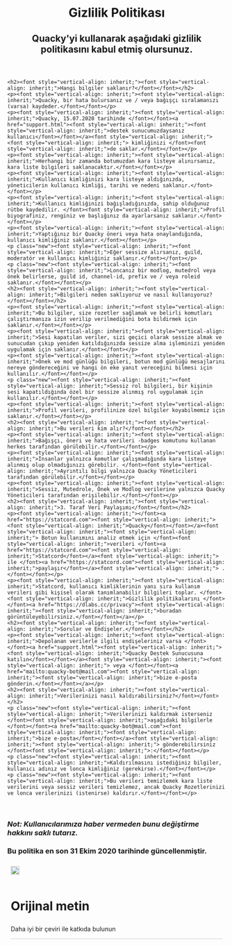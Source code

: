 <body><header>
    <h1><font style="vertical-align: inherit;"><font style="vertical-align: inherit;">Gizlilik Politikası</font></font></h1>
    <h2 class="centertext h3"><font style="vertical-align: inherit;"><font style="vertical-align: inherit;">Quacky'yi kullanarak aşağıdaki gizlilik politikasını kabul etmiş olursunuz.</font></font></h2>
  </header>
  
    <h2><font style="vertical-align: inherit;"><font style="vertical-align: inherit;">Hangi bilgiler saklanır?</font></font></h2>
    <p><font style="vertical-align: inherit;"><font style="vertical-align: inherit;">Quacky, bir hata bulursanız ve / veya bağışçı sıralamanızı (varsa) kaydeder.</font></font></p>
    <p><font style="vertical-align: inherit;"><font style="vertical-align: inherit;">Quacky, 15.07.2020 tarihinde </font></font><a href="support.html"><font style="vertical-align: inherit;"><font style="vertical-align: inherit;">destek sunucumuzdaysanız kullanıcı</font></font></a><font style="vertical-align: inherit;"><font style="vertical-align: inherit;"> kimliğinizi </font><font style="vertical-align: inherit;">de saklar.</font></font></p>
    <p><font style="vertical-align: inherit;"><font style="vertical-align: inherit;">Herhangi bir zamanda botumuzdan kara listeye alınırsanız, kara liste bilgileri saklanacaktır.</font></font></p>
    <p><font style="vertical-align: inherit;"><font style="vertical-align: inherit;">Kullanıcı kimliğinizi kara listeye aldığınızda, yöneticilerin kullanıcı kimliği, tarihi ve nedeni saklanır.</font></font></p>
    <p><font style="vertical-align: inherit;"><font style="vertical-align: inherit;">Kullanıcı kimliğinizi bağışladığınızda, sahip olduğunuz rütbe kaydedilir. </font><font style="vertical-align: inherit;">Profil biyografiniz, renginiz ve başlığınız da ayarlarsanız saklanır.</font></font></p>
    <p><font style="vertical-align: inherit;"><font style="vertical-align: inherit;">Yaptığınız bir Quacky öneri veya hata onaylandığında, kullanıcı kimliğiniz saklanır.</font></font></p>
    <p class="new"><font style="vertical-align: inherit;"><font style="vertical-align: inherit;">Eğer sessize alırsanız, guild, moderatör ve kullanıcı kimliğiniz saklanır.</font></font></p>
    <p class="new"><font style="vertical-align: inherit;"><font style="vertical-align: inherit;">Loncanız bir modlog, mutedrol veya önek belirlerse, guild id, channel-id, prefix ve / veya roleid saklanır.</font></font></p>
    <h2><font style="vertical-align: inherit;"><font style="vertical-align: inherit;">Bilgileri neden saklıyoruz ve nasıl kullanıyoruz?</font></font></h2>
    <p><font style="vertical-align: inherit;"><font style="vertical-align: inherit;">Bu bilgiler, size rozetler sağlamak ve belirli komutları çalıştırmanıza izin verilip verilmediğini bota bildirmek için saklanır.</font></font></p>
    <p><font style="vertical-align: inherit;"><font style="vertical-align: inherit;">Sesi kapatılan veriler, sizi geçici olarak sessize almak ve sunucudan çıkıp yeniden katıldığınızda sessize alma işleminizi yeniden uygulamak için saklanır.</font></font></p>
    <p><font style="vertical-align: inherit;"><font style="vertical-align: inherit;">Önek ve mod günlüğü bilgileri, botun mod günlüğü mesajlarını nereye göndereceğini ve hangi ön eke yanıt vereceğini bilmesi için kullanılır.</font></font></p>
    <p class="new"><font style="vertical-align: inherit;"><font style="vertical-align: inherit;">Sessiz rol bilgileri, bir kişinin sesi kapatıldığında özel bir sessize alınmış rol uygulamak için kullanılır.</font></font></p>
    <p><font style="vertical-align: inherit;"><font style="vertical-align: inherit;">Profil verileri, profilinize özel bilgiler koyabilmemiz için saklanır.</font></font></p>
    <h2><font style="vertical-align: inherit;"><font style="vertical-align: inherit;">Bu verileri kim alır?</font></font></h2>
    <p><font style="vertical-align: inherit;"><font style="vertical-align: inherit;">Bağışçı, öneri ve hata verileri -badges komutunu kullanan herkes tarafından görülebilir.</font></font></p>
    <p><font style="vertical-align: inherit;"><font style="vertical-align: inherit;">İnsanlar yalnızca komutlar çalışmadığında kara listeye alınmış olup olmadığınızı görebilir. </font><font style="vertical-align: inherit;">Ayrıntılı bilgi yalnızca Quacky Yöneticileri tarafından görülebilir.</font></font></p>
    <p><font style="vertical-align: inherit;"><font style="vertical-align: inherit;">Sessiz, Mutedrole, Önek ve Modlog verilerine yalnızca Quacky Yöneticileri tarafından erişilebilir.</font></font></p>
    <h2><font style="vertical-align: inherit;"><font style="vertical-align: inherit;">3. Taraf Veri Paylaşımı</font></font></h2>
    <p><font style="vertical-align: inherit;"></font><a href="https://statcord.com"><font style="vertical-align: inherit;"><font style="vertical-align: inherit;">Quacky</font></font></a><font style="vertical-align: inherit;"><font style="vertical-align: inherit;"> Botun kullanımını analiz etmek için </font><font style="vertical-align: inherit;">verileri </font><a href="https://statcord.com"><font style="vertical-align: inherit;">Statcord</font></a><font style="vertical-align: inherit;"> ile </font><a href="https://statcord.com"><font style="vertical-align: inherit;">paylaşır</font></a><font style="vertical-align: inherit;"> .</font></font></p>
    <p><font style="vertical-align: inherit;"><font style="vertical-align: inherit;">Statcord, kullanıcı kimliklerinin yanı sıra kullanım verileri gibi kişisel olarak tanımlanabilir bilgileri toplar. </font><font style="vertical-align: inherit;">Gizlilik politikalarını </font></font><a href="https://dlabs.cc/privacy"><font style="vertical-align: inherit;"><font style="vertical-align: inherit;">buradan görüntüleyebilirsiniz.</font></font></a></p>
    <h2><font style="vertical-align: inherit;"><font style="vertical-align: inherit;">Sorular ve Endişeler.</font></font></h2>
    <p><font style="vertical-align: inherit;"><font style="vertical-align: inherit;">Depolanan verilerle ilgili endişeleriniz varsa </font></font><a href="support.html"><font style="vertical-align: inherit;"><font style="vertical-align: inherit;">Quacky Destek Sunucusuna katılın</font></font></a><font style="vertical-align: inherit;"><font style="vertical-align: inherit;"> veya </font></font><a href="mailto:quacky-bot@mail.com"><font style="vertical-align: inherit;"><font style="vertical-align: inherit;">bize e-posta gönderin.</font></font></a></p>
    <h2><font style="vertical-align: inherit;"><font style="vertical-align: inherit;">Verilerinizi nasıl kaldırabilirsiniz?</font></font></h2>
    <p class="new"><font style="vertical-align: inherit;"><font style="vertical-align: inherit;">Verilerinizi kaldırmak isterseniz </font><font style="vertical-align: inherit;">aşağıdaki bilgilerle </font></font><a href="mailto:quacky-bot@mail.com"><font style="vertical-align: inherit;"><font style="vertical-align: inherit;">bize e-posta</font></font></a><font style="vertical-align: inherit;"><font style="vertical-align: inherit;"> gönderebilirsiniz </font><font style="vertical-align: inherit;">:</font></font></p>
    <p class="new"><font style="vertical-align: inherit;"><font style="vertical-align: inherit;">Kaldırılmasını istediğiniz bilgiler, kullanıcı adınız ve lonca kimliğiniz (gerekirse).</font></font></p>
    <p class="new"><font style="vertical-align: inherit;"><font style="vertical-align: inherit;">Bu verileri temizlemek kara liste verilerini veya sessiz verileri temizlemez, ancak Quacky Rozetlerinizi ve lonca verilerinizi (istenirse) kaldırır.</font></font></p>
  
  <footer>
    <br><h3><i><font style="vertical-align: inherit;"><font style="vertical-align: inherit;">Not: Kullanıcılarımıza haber vermeden bunu değiştirme hakkını saklı tutarız.</font></font></i></h3>
    <h3><font style="vertical-align: inherit;"><font style="vertical-align: inherit;">Bu politika en son 31 Ekim 2020 tarihinde güncellenmiştir.</font></font></h3>
  </footer><div id="goog-gt-tt" class="skiptranslate" dir="ltr"><div style="padding: 8px;"><div><div class="logo"><img src="https://www.gstatic.com/images/branding/product/1x/translate_24dp.png" width="20" height="20" alt="Google Çeviri"></div></div></div><div class="top" style="padding: 8px; float: left; width: 100%;"><h1 class="title gray">Orijinal metin</h1></div><div class="middle" style="padding: 8px;"><div class="original-text"></div></div><div class="bottom" style="padding: 8px;"><div class="activity-links"><span class="activity-link">Daha iyi bir çeviri ile katkıda bulunun</span><span class="activity-link"></span></div><div class="started-activity-container"><hr style="color: #CCC; background-color: #CCC; height: 1px; border: none;"><div class="activity-root"></div></div></div><div class="status-message" style="display: none;"></div></div>

<div class="goog-te-spinner-pos"><div class="goog-te-spinner-animation"><svg xmlns="http://www.w3.org/2000/svg" class="goog-te-spinner" width="96px" height="96px" viewBox="0 0 66 66"><circle class="goog-te-spinner-path" fill="none" stroke-width="6" stroke-linecap="round" cx="33" cy="33" r="30"></circle></svg></div></div></body>
